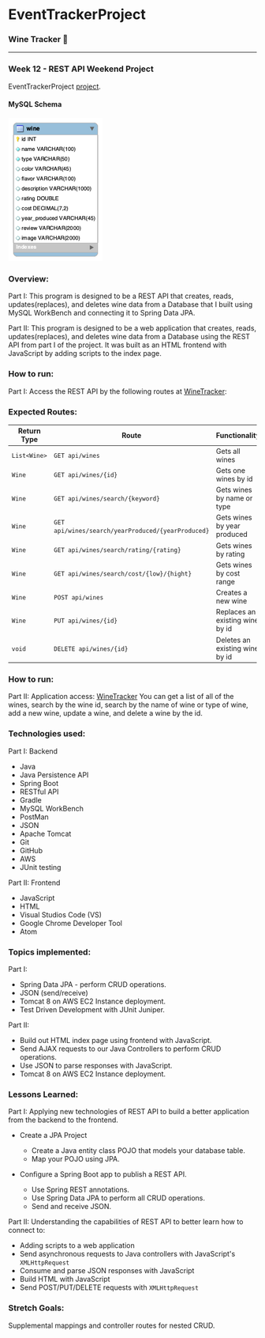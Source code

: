 # EventTrackerProject
### Wine Tracker :wine_glass:
__________________________________________________________
### Week 12 - REST API Weekend Project
EventTrackerProject  [project](https://github.com/SkillDistillery/SD27/blob/master/rest/EventTracker/README.md).

#### MySQL Schema

![alt text](https://raw.githubusercontent.com/jrentschler-jpg/EventTrackerProject/main/DB/winetrackerdb.png "MySQL Schema")

### Overview:
Part I:
This program is designed to be a REST API that creates, reads, updates(replaces), and deletes wine data from a Database that I built using MySQL WorkBench and connecting it to Spring Data JPA.

Part II:
This program is designed to be a web application that creates, reads, updates(replaces), and deletes wine data from a Database using the REST API from part I of the project. It was built as an HTML frontend with JavaScript by adding scripts to the index page.

### How to run:
Part I:
Access the REST API by the following routes at [WineTracker](http://18.220.240.247:8080/WineTracker/api/wines):

### Expected Routes:

| Return Type   | Route                                            | Functionality                  |
|---------------|--------------------------------------------------|--------------------------------|
| `List<Wine>`  |`GET api/wines`                                   | Gets all wines                 |
| `Wine`        |`GET api/wines/{id}`                              | Gets one wines by id           |
| `Wine`        |`GET api/wines/search/{keyword}`                  | Gets wines by name or type     |
| `Wine`        |`GET api/wines/search/yearProduced/{yearProduced}`| Gets wines by year produced    |
| `Wine`        |`GET api/wines/search/rating/{rating}`            | Gets wines by rating           |
| `Wine`        |`GET api/wines/search/cost/{low}/{hight}`         | Gets wines by cost range       |
| `Wine`        |`POST api/wines`                                  | Creates a new wine             |
| `Wine`        |`PUT api/wines/{id}`                              | Replaces an existing wine by id|
| `void`        |`DELETE api/wines/{id}`                           | Deletes an existing wine by id |

### How to run:
Part II:
Application access:  [WineTracker](http://18.220.240.247:8080/WineTracker/api/wines)
You can get a list of all of the wines, search by the wine id, search by the name of wine or type of wine, add a new wine, update a wine, and delete a wine by the id.

### Technologies used:
Part I: Backend
- Java
- Java Persistence API
- Spring Boot
- RESTful API
- Gradle
- MySQL WorkBench
- PostMan
- JSON
- Apache Tomcat
- Git
- GitHub
- AWS
- JUnit testing

Part II: Frontend
- JavaScript
- HTML
- Visual Studios Code (VS)
- Google Chrome Developer Tool
- Atom


### Topics implemented:
Part I:
- Spring Data JPA - perform CRUD operations.
- JSON (send/receive)
- Tomcat 8 on AWS EC2 Instance deployment.
- Test Driven Development with JUnit Juniper.

Part II:
- Build out HTML index page using frontend with JavaScript.
- Send AJAX requests to our Java Controllers to perform CRUD operations.
- Use JSON to parse responses with JavaScript.
- Tomcat 8 on AWS EC2 Instance deployment.



### Lessons Learned:
Part I:
Applying new technologies of REST API to build a better application from the backend to the frontend.

* Create a JPA Project
  * Create a Java entity class POJO that models your database table.
  * Map your POJO using JPA.

* Configure a Spring Boot app to publish a REST API.
  * Use Spring REST annotations.
  * Use Spring Data JPA to perform all CRUD operations.
  * Send and receive JSON.

Part II:
Understanding the capabilities of REST API to better learn how to connect to:

* Adding scripts to a web application
* Send asynchronous requests to Java controllers with JavaScript's `XMLHttpRequest`
* Consume and parse JSON responses with JavaScript
* Build HTML with JavaScript
* Send POST/PUT/DELETE requests with `XMLHttpRequest`

### Stretch Goals:
Supplemental mappings and controller routes for nested CRUD.
